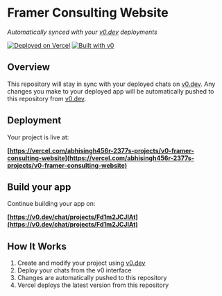 # Framer Consulting Website

*Automatically synced with your [v0.dev](https://v0.dev) deployments*

[![Deployed on Vercel](https://img.shields.io/badge/Deployed%20on-Vercel-black?style=for-the-badge&logo=vercel)](https://vercel.com/abhisingh456r-2377s-projects/v0-framer-consulting-website)
[![Built with v0](https://img.shields.io/badge/Built%20with-v0.dev-black?style=for-the-badge)](https://v0.dev/chat/projects/Fd1m2JCJIAt)

## Overview

This repository will stay in sync with your deployed chats on [v0.dev](https://v0.dev).
Any changes you make to your deployed app will be automatically pushed to this repository from [v0.dev](https://v0.dev).

## Deployment

Your project is live at:

**[https://vercel.com/abhisingh456r-2377s-projects/v0-framer-consulting-website](https://vercel.com/abhisingh456r-2377s-projects/v0-framer-consulting-website)**

## Build your app

Continue building your app on:

**[https://v0.dev/chat/projects/Fd1m2JCJIAt](https://v0.dev/chat/projects/Fd1m2JCJIAt)**

## How It Works

1. Create and modify your project using [v0.dev](https://v0.dev)
2. Deploy your chats from the v0 interface
3. Changes are automatically pushed to this repository
4. Vercel deploys the latest version from this repository